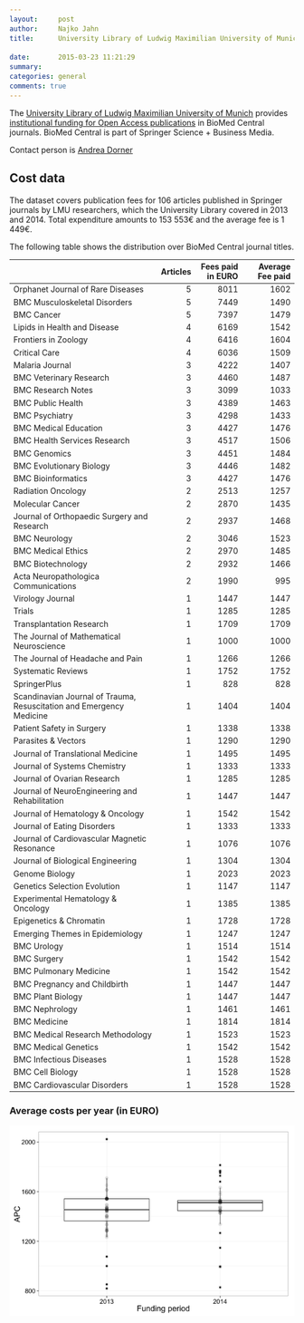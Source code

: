 ```yaml
---
layout:     post
author:  	Najko Jahn
title:      University Library of Ludwig Maximilian University of Munich releases expenditures for BioMed Central publications

date:       2015-03-23 11:21:29
summary:    
categories: general
comments: true
---
```





The [University Library of Ludwig Maximilian University of Munich](http://www.en.ub.uni-muenchen.de/index.html) provides [institutional funding for Open Access publications](https://www.mpdl.mpg.de/en/?id=50:open-access-publishing&catid=17:open-access) in BioMed Central journals. BioMed Central is part of Springer Science + Business Media. 

Contact person is [Andrea Dorner](http://epub.ub.uni-muenchen.de/contact.html)


## Cost data




The dataset covers publication fees for 106 articles published in Springer journals by LMU researchers, which the University Library covered in 2013 and 2014. Total expenditure amounts to 153 553€ and the average fee is 1 449€.

The following table shows the distribution over BioMed Central journal titles.



|                                                                     | Articles| Fees paid in EURO| Average Fee paid|
|:--------------------------------------------------------------------|--------:|-----------------:|----------------:|
|Orphanet Journal of Rare Diseases                                    |        5|              8011|             1602|
|BMC Musculoskeletal Disorders                                        |        5|              7449|             1490|
|BMC Cancer                                                           |        5|              7397|             1479|
|Lipids in Health and Disease                                         |        4|              6169|             1542|
|Frontiers in Zoology                                                 |        4|              6416|             1604|
|Critical Care                                                        |        4|              6036|             1509|
|Malaria Journal                                                      |        3|              4222|             1407|
|BMC Veterinary Research                                              |        3|              4460|             1487|
|BMC Research Notes                                                   |        3|              3099|             1033|
|BMC Public Health                                                    |        3|              4389|             1463|
|BMC Psychiatry                                                       |        3|              4298|             1433|
|BMC Medical Education                                                |        3|              4427|             1476|
|BMC Health Services Research                                         |        3|              4517|             1506|
|BMC Genomics                                                         |        3|              4451|             1484|
|BMC Evolutionary Biology                                             |        3|              4446|             1482|
|BMC Bioinformatics                                                   |        3|              4427|             1476|
|Radiation Oncology                                                   |        2|              2513|             1257|
|Molecular Cancer                                                     |        2|              2870|             1435|
|Journal of Orthopaedic Surgery and Research                          |        2|              2937|             1468|
|BMC Neurology                                                        |        2|              3046|             1523|
|BMC Medical Ethics                                                   |        2|              2970|             1485|
|BMC Biotechnology                                                    |        2|              2932|             1466|
|Acta Neuropathologica Communications                                 |        2|              1990|              995|
|Virology Journal                                                     |        1|              1447|             1447|
|Trials                                                               |        1|              1285|             1285|
|Transplantation Research                                             |        1|              1709|             1709|
|The Journal of Mathematical Neuroscience                             |        1|              1000|             1000|
|The Journal of Headache and Pain                                     |        1|              1266|             1266|
|Systematic Reviews                                                   |        1|              1752|             1752|
|SpringerPlus                                                         |        1|               828|              828|
|Scandinavian Journal of Trauma, Resuscitation and Emergency Medicine |        1|              1404|             1404|
|Patient Safety in Surgery                                            |        1|              1338|             1338|
|Parasites & Vectors                                                  |        1|              1290|             1290|
|Journal of Translational Medicine                                    |        1|              1495|             1495|
|Journal of Systems Chemistry                                         |        1|              1333|             1333|
|Journal of Ovarian Research                                          |        1|              1285|             1285|
|Journal of NeuroEngineering and Rehabilitation                       |        1|              1447|             1447|
|Journal of Hematology & Oncology                                     |        1|              1542|             1542|
|Journal of Eating Disorders                                          |        1|              1333|             1333|
|Journal of Cardiovascular Magnetic Resonance                         |        1|              1076|             1076|
|Journal of Biological Engineering                                    |        1|              1304|             1304|
|Genome Biology                                                       |        1|              2023|             2023|
|Genetics Selection Evolution                                         |        1|              1147|             1147|
|Experimental Hematology & Oncology                                   |        1|              1385|             1385|
|Epigenetics & Chromatin                                              |        1|              1728|             1728|
|Emerging Themes in Epidemiology                                      |        1|              1247|             1247|
|BMC Urology                                                          |        1|              1514|             1514|
|BMC Surgery                                                          |        1|              1542|             1542|
|BMC Pulmonary Medicine                                               |        1|              1542|             1542|
|BMC Pregnancy and Childbirth                                         |        1|              1447|             1447|
|BMC Plant Biology                                                    |        1|              1447|             1447|
|BMC Nephrology                                                       |        1|              1461|             1461|
|BMC Medicine                                                         |        1|              1814|             1814|
|BMC Medical Research Methodology                                     |        1|              1523|             1523|
|BMC Medical Genetics                                                 |        1|              1542|             1542|
|BMC Infectious Diseases                                              |        1|              1528|             1528|
|BMC Cell Biology                                                     |        1|              1528|             1528|
|BMC Cardiovascular Disorders                                         |        1|              1528|             1528|


###  Average costs per year (in EURO)

![plot of chunk box_mpdl_springer_year](/figure/box_mpdl_springer_year-1.png) 


